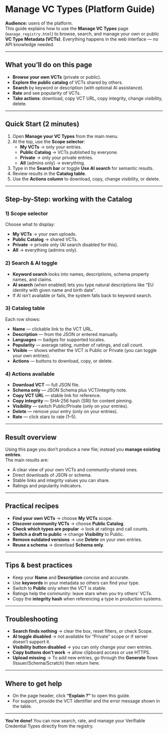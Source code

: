 # Manage VC Types (Platform Guide)

**Audience:** users of the platform.  
This guide explains how to use the **Manage VC Types** page (`manage_registry.html`) to browse, search, and manage your own or public **VC Type Metadata (VCTs)**. Everything happens in the web interface — no API knowledge needed.

---

## What you’ll do on this page

- **Browse your own VCTs** (private or public).  
- **Explore the public catalog** of VCTs shared by others.  
- **Search** by keyword or description (with optional AI assistance).  
- **Rate** and see popularity of VCTs.  
- **Take actions**: download, copy VCT URL, copy integrity, change visibility, delete.

---

## Quick Start (2 minutes)

1. Open **Manage your VC Types** from the main menu.  
2. At the top, use the **Scope selector**:
   - **My VCTs** → only your entries.  
   - **Public Catalog** → VCTs published by everyone.  
   - **Private** → only your private entries.  
   - **All** (admins only) → everything.  
3. Type in the **Search bar** or toggle **Use AI search** for semantic results.  
4. Review results in the **Catalog table**.  
5. Use the **Actions column** to download, copy, change visibility, or delete.

---

## Step-by-Step: working with the Catalog

### 1) Scope selector
Choose what to display:
- **My VCTs** → your own uploads.  
- **Public Catalog** → shared VCTs.  
- **Private** → private only (AI search disabled for this).  
- **All** → everything (admins only).

### 2) Search & AI toggle
- **Keyword search** looks into names, descriptions, schema property names, and claims.  
- **AI search** (when enabled) lets you type natural descriptions like “EU identity with given name and birth date”.  
- If AI isn’t available or fails, the system falls back to keyword search.

### 3) Catalog table
Each row shows:
- **Name** — clickable link to the VCT URL.  
- **Description** — from the JSON or entered manually.  
- **Languages** — badges for supported locales.  
- **Popularity** — average rating, number of ratings, and call count.  
- **Visible** — shows whether the VCT is Public or Private (you can toggle your own entries).  
- **Actions** — buttons to download, copy, or delete.

### 4) Actions available
- **Download VCT** — full JSON file.  
- **Schema only** — JSON Schema plus VCT/integrity note.  
- **Copy VCT URL** — stable link for reference.  
- **Copy integrity** — SHA-256 hash (SRI) for content pinning.  
- **Visibility** — switch Public/Private (only on your entries).  
- **Delete** — remove your entry (only on your entries).  
- **Rate** — click stars to rate (1–5).  

---

## Result overview

Using this page you don’t produce a new file; instead you **manage existing entries**.  
The main results are:
- A clear view of your own VCTs and community-shared ones.  
- Direct downloads of JSON or schema.  
- Stable links and integrity values you can share.  
- Ratings and popularity indicators.

---

## Practical recipes

- **Find your own VCTs** → choose **My VCTs** scope.  
- **Discover community VCTs** → choose **Public Catalog**.  
- **Check which types are popular** → look at ratings and call counts.  
- **Switch a draft to public** → change **Visibility** to Public.  
- **Remove outdated versions** → use **Delete** on your own entries.  
- **Reuse a schema** → download **Schema only**.

---

## Tips & best practices

- Keep your **Name** and **Description** concise and accurate.  
- Use **keywords** in your metadata so others can find your type.  
- Switch to **Public** only when the VCT is stable.  
- Ratings help the community: leave stars when you try others’ VCTs.  
- Copy the **integrity hash** when referencing a type in production systems.

---

## Troubleshooting

- **Search finds nothing** → clear the box, reset filters, or check Scope.  
- **AI toggle disabled** → not available for “Private” scope or if server doesn’t support it.  
- **Visibility button disabled** → you can only change your own entries.  
- **Copy buttons don’t work** → allow clipboard access or use HTTPS.  
- **Upload missing** → To add new entries, go through the **Generate** flows (Issuer/Schema/Scratch) then return here.

---

## Where to get help

- On the page header, click **“Explain ?”** to open this guide.  
- For support, provide the VCT identifier and the error message shown in the table.

---

**You’re done!** You can now search, rate, and manage your Verifiable Credential Types directly from the registry.

